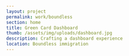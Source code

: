 ```yaml
---
layout: project
permalink: work/boundless
section: home
title: Green Card Dashboard
thumb: /assets/img/uploads/dashboard.jpg
description: Crafting a dashboard experience
location: Boundless immigration
---
```

